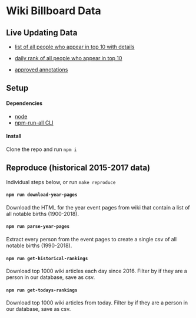 # Wiki Billboard Data

## Live Updating Data

- [list of all people who appear in top 10 with details](https://pudding.cool/2018/08/wiki-billboard-data/web/2018-people.csv)

- [daily rank of all people who appear in top 10](https://pudding.cool/2018/08/wiki-billboard-data/web/2018-top--all.csv)

- [approved annotations](https://pudding.cool/2018/08/wiki-billboard-data/web/2018-annotations.csv)

## Setup

#### Dependencies

- [node](https://nodejs.org)
- [npm-run-all CLI](https://github.com/mysticatea/npm-run-all)

#### Install

Clone the repo and run `npm i`

## Reproduce (historical 2015-2017 data)

Individual steps below, or run `make reproduce`

#### `npm run download-year-pages`

Download the HTML for the year event pages from wiki that contain a list of all notable births (1900-2018).

#### `npm run parse-year-pages`

Extract every person from the event pages to create a single csv of all notable births (1990-2018).

#### `npm run get-historical-rankings`

Download top 1000 wiki articles each day since 2016. Filter by if they are a person in our database, save as csv.

#### `npm run get-todays-rankings`

Download top 1000 wiki articles from today. Filter by if they are a person in our database, save as csv.
